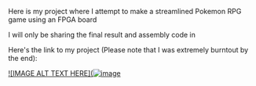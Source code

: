 Here is my project where I attempt to make a streamlined Pokemon RPG game using an FPGA board

I will only be sharing the final result and assembly code in 


Here's the link to my project (Please note that I was extremely burntout by the end): 

[![IMAGE ALT TEXT HERE](![image](https://github.com/user-attachments/assets/c8e7e5e3-a0b9-4d61-8e0a-843db45f2c46)](https://youtu.be/VcCTdSFHEGI)

